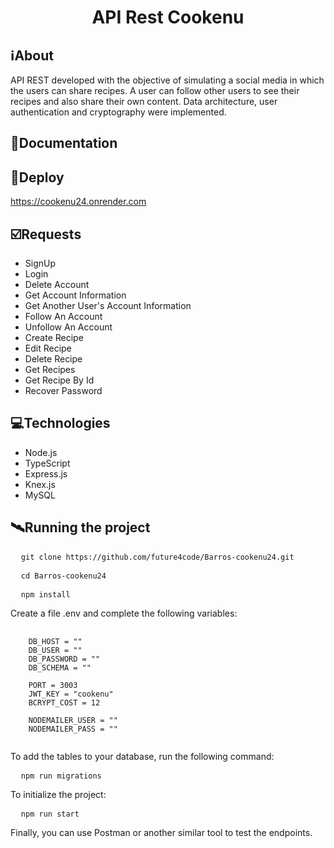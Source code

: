 <h1 align="center">API Rest Cookenu</h1>

##  ℹ️About
API REST developed with the objective of simulating a social media in which the users can share recipes. A user can follow other users to see their recipes and also share their own content. Data architecture, user authentication and cryptography were implemented.

## 🔗Documentation

## 🔗Deploy
https://cookenu24.onrender.com

## ☑️Requests
- SignUp
- Login
- Delete Account
- Get Account Information
- Get Another User's Account Information
- Follow An Account
- Unfollow An Account
- Create Recipe
- Edit Recipe
- Delete Recipe
- Get Recipes
- Get Recipe By Id
- Recover Password

## 💻Technologies
- Node.js
- TypeScript
- Express.js
- Knex.js
- MySQL

## 🛰Running the project
<pre>
  <code>git clone https://github.com/future4code/Barros-cookenu24.git</code>
</pre>

<pre>
  <code>cd Barros-cookenu24</code>
</pre>

<pre>
  <code>npm install</code>
</pre>

Create a file .env and complete the following variables:
<pre>
  <code>
    DB_HOST = ""
    DB_USER = ""
    DB_PASSWORD = ""
    DB_SCHEMA = ""

    PORT = 3003
    JWT_KEY = "cookenu"
    BCRYPT_COST = 12

    NODEMAILER_USER = ""
    NODEMAILER_PASS = ""
  </code>
</pre>

To add the tables to your database, run the following command:
<pre>
  <code>npm run migrations</code>
</pre>

To initialize the project:
<pre>
  <code>npm run start</code>
</pre>

Finally, you can use Postman or another similar tool to test the endpoints.

